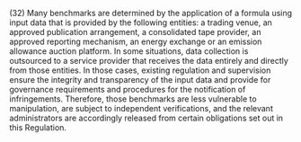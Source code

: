 (32) Many benchmarks are determined by the application of a formula using input data that is provided by the following entities: a trading venue, an approved publication arrangement, a consolidated tape provider, an approved reporting mechanism, an energy exchange or an emission allowance auction platform. In some situations, data collection is outsourced to a service provider that receives the data entirely and directly from those entities. In those cases, existing regulation and supervision ensure the integrity and transparency of the input data and provide for governance requirements and procedures for the notification of infringements. Therefore, those benchmarks are less vulnerable to manipulation, are subject to independent verifications, and the relevant administrators are accordingly released from certain obligations set out in this Regulation.
